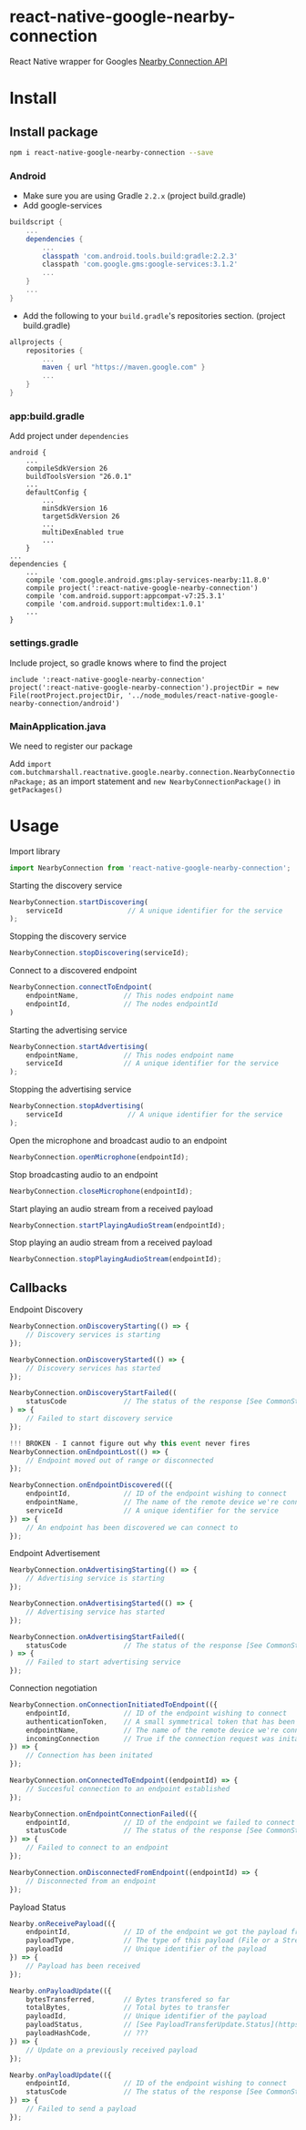 # react-native-google-nearby-connection
React Native wrapper for Googles [Nearby Connection API](https://developers.google.com/nearby/connections/overview)

# Install

## Install package

```bash
npm i react-native-google-nearby-connection --save
```

### Android

- Make sure you are using Gradle `2.2.x` (project build.gradle)
- Add google-services

```gradle
buildscript {
    ...
    dependencies {
        ...
        classpath 'com.android.tools.build:gradle:2.2.3'
        classpath 'com.google.gms:google-services:3.1.2'
        ...
    }
    ...
}
```

- Add the following to your `build.gradle`'s repositories section. (project build.gradle)

```gradle
allprojects {
    repositories {
        ...
        maven { url "https://maven.google.com" }
        ...
    }
}
```

### app:build.gradle

Add project under `dependencies`

```
android {
    ...
    compileSdkVersion 26
    buildToolsVersion "26.0.1"
    ...
    defaultConfig {
        ...
        minSdkVersion 16
        targetSdkVersion 26
        ...
        multiDexEnabled true
        ...
    }
...
dependencies {
    ...
    compile 'com.google.android.gms:play-services-nearby:11.8.0'
    compile project(':react-native-google-nearby-connection')
    compile 'com.android.support:appcompat-v7:25.3.1'
    compile 'com.android.support:multidex:1.0.1'
    ...
}
```

### settings.gradle

Include project, so gradle knows where to find the project

```
include ':react-native-google-nearby-connection'
project(':react-native-google-nearby-connection').projectDir = new File(rootProject.projectDir, '../node_modules/react-native-google-nearby-connection/android')
```


### MainApplication.java

We need to register our package

Add `import com.butchmarshall.reactnative.google.nearby.connection.NearbyConnectionPackage;` as an import statement and
`new NearbyConnectionPackage()` in `getPackages()`


# Usage

Import library

```javascript
import NearbyConnection from 'react-native-google-nearby-connection';
```

Starting the discovery service

```javascript
NearbyConnection.startDiscovering(
	serviceId                // A unique identifier for the service
);
```

Stopping the discovery service


```javascript
NearbyConnection.stopDiscovering(serviceId);
```

Connect to a discovered endpoint

```javascript
NearbyConnection.connectToEndpoint(
	endpointName,           // This nodes endpoint name
	endpointId,             // The nodes endpointId
)
```

Starting the advertising service

```javascript
NearbyConnection.startAdvertising(
	endpointName,           // This nodes endpoint name
	serviceId               // A unique identifier for the service
);
```

Stopping the advertising service

```javascript
NearbyConnection.stopAdvertising(
	serviceId                // A unique identifier for the service
);
```

Open the microphone and broadcast audio to an endpoint

```javascript
NearbyConnection.openMicrophone(endpointId);
```

Stop broadcasting audio to an endpoint

```javascript
NearbyConnection.closeMicrophone(endpointId);
```

Start playing an audio stream from a received payload

```javascript
NearbyConnection.startPlayingAudioStream(endpointId);
```

Stop playing an audio stream from a received payload

```javascript
NearbyConnection.stopPlayingAudioStream(endpointId);
```

## Callbacks

Endpoint Discovery

```javascript
NearbyConnection.onDiscoveryStarting(() => {
	// Discovery services is starting
});

NearbyConnection.onDiscoveryStarted(() => {
	// Discovery services has started
});

NearbyConnection.onDiscoveryStartFailed((
	statusCode 				// The status of the response [See CommonStatusCodes](https://developers.google.com/android/reference/com/google/android/gms/common/api/CommonStatusCodes)
) => {
	// Failed to start discovery service
});

!!! BROKEN - I cannot figure out why this event never fires
NearbyConnection.onEndpointLost(() => {
	// Endpoint moved out of range or disconnected
});

NearbyConnection.onEndpointDiscovered(({
	endpointId,             // ID of the endpoint wishing to connect
	endpointName,           // The name of the remote device we're connecting to.
	serviceId      			// A unique identifier for the service
}) => {
	// An endpoint has been discovered we can connect to
});
```

Endpoint Advertisement

```javascript
NearbyConnection.onAdvertisingStarting(() => {
	// Advertising service is starting
});

NearbyConnection.onAdvertisingStarted(() => {
	// Advertising service has started
});

NearbyConnection.onAdvertisingStartFailed((
	statusCode 				// The status of the response [See CommonStatusCodes](https://developers.google.com/android/reference/com/google/android/gms/common/api/CommonStatusCodes)
) => {
	// Failed to start advertising service
});
```

Connection negotiation

```javascript
NearbyConnection.onConnectionInitiatedToEndpoint(({
	endpointId,             // ID of the endpoint wishing to connect
	authenticationToken,    // A small symmetrical token that has been given to both devices.
	endpointName,           // The name of the remote device we're connecting to.
	incomingConnection      // True if the connection request was initated from a remote device.
}) => {
	// Connection has been initated
});

NearbyConnection.onConnectedToEndpoint((endpointId) => {
	// Succesful connection to an endpoint established
});

NearbyConnection.onEndpointConnectionFailed(({
	endpointId,             // ID of the endpoint we failed to connect to
	statusCode              // The status of the response [See CommonStatusCodes](https://developers.google.com/android/reference/com/google/android/gms/common/api/CommonStatusCodes)
}) => {
	// Failed to connect to an endpoint
});

NearbyConnection.onDisconnectedFromEndpoint((endpointId) => {
	// Disconnected from an endpoint
});
```

Payload Status

```javascript
Nearby.onReceivePayload(({
	endpointId,             // ID of the endpoint we got the payload from
	payloadType,            // The type of this payload (File or a Stream) [See Payload](https://developers.google.com/android/reference/com/google/android/gms/nearby/connection/Payload)
	payloadId               // Unique identifier of the payload
}) => {
	// Payload has been received
});

Nearby.onPayloadUpdate(({
	bytesTransferred,       // Bytes transfered so far
	totalBytes,             // Total bytes to transfer
	payloadId,              // Unique identifier of the payload
	payloadStatus,          // [See PayloadTransferUpdate.Status](https://developers.google.com/android/reference/com/google/android/gms/nearby/connection/PayloadTransferUpdate.Status)
	payloadHashCode,        // ???
}) => {
	// Update on a previously received payload
});

Nearby.onPayloadUpdate(({
	endpointId,             // ID of the endpoint wishing to connect
	statusCode              // The status of the response [See CommonStatusCodes](https://developers.google.com/android/reference/com/google/android/gms/common/api/CommonStatusCodes)
}) => {
	// Failed to send a payload
});
```